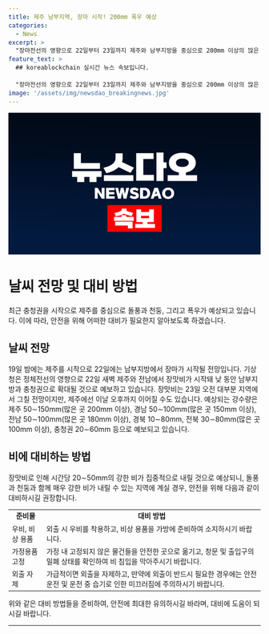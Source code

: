 ```yaml
---
title: 제주 남부지역, 장마 시작! 200mm 폭우 예상
categories:
  - News
excerpt: >
  "장마전선의 영향으로 22일부터 23일까지 제주와 남부지방을 중심으로 200mm 이상의 많은 비가 예상되고, 22일 밤부터 남부지방으로 확대될 것으로 예보되고 있다. 강수량은 제주 50∼150mm(많은 곳 200mm 이상), 경남 50∼100mm(많은 곳 150mm 이상), 전남 50∼100mm(많은 곳 180mm 이상) 등으로, 장마의 영향은 중부지방에도 미치겠지만 아직 장마 시작은 아니라고 기상청은 설명했다. 강한 비와 함께 돌풍과 천둥이 예상되므로 주의가 요망된다."
feature_text: >
  ## koreablockchain 실시간 뉴스 속보입니다.

  "장마전선의 영향으로 22일부터 23일까지 제주와 남부지방을 중심으로 200mm 이상의 많은 비가 예상되고, 22일 밤부터 남부지방으로 확대될 것으로 예보되고 있다. 강수량은 제주 50∼150mm(많은 곳 200mm 이상), 경남 50∼100mm(많은 곳 150mm 이상), 전남 50∼100mm(많은 곳 180mm 이상) 등으로, 장마의 영향은 중부지방에도 미치겠지만 아직 장마 시작은 아니라고 기상청은 설명했다. 강한 비와 함께 돌풍과 천둥이 예상되므로 주의가 요망된다."
image: '/assets/img/newsdao_breakingnews.jpg'
---
```


<p><img src="/assets/img/newsdao_breakingnews.jpg" alt="koreablockchain 속보" /></p>

<h1>날씨 전망 및 대비 방법</h1>

<p data-ke-size="size16">최근 충청권을 시작으로 제주를 중심으로 돌풍과 천둥, 그리고 폭우가 예상되고 있습니다. 이에 따라, 안전을 위해 어떠한 대비가 필요한지 알아보도록 하겠습니다.</p>

<h2 data-ke-size="size26">날씨 전망</h2>

<p>19일 밤에는 제주를 시작으로 22일에는 남부지방에서 장마가 시작될 전망입니다. 기상청은 정체전선의 영향으로 22일 새벽 제주와 전남에서 장맛비가 시작돼 낮 동안 남부지방과 충청권으로 확대될 것으로 예보하고 있습니다. 장맛비는 23일 오전 대부분 지역에서 그칠 전망이지만, 제주에선 이날 오후까지 이어질 수도 있습니다. 예상되는 강수량은 제주 50∼150mm(많은 곳 200mm 이상), 경남 50∼100mm(많은 곳 150mm 이상), 전남 50∼100mm(많은 곳 180mm 이상), 경북 10∼80mm, 전북 30∼80mm(많은 곳 100mm 이상), 충청권 20∼60mm 등으로 예보되고 있습니다.</p>

<h2 data-ke-size="size26">비에 대비하는 방법</h2>

<p>장맛비로 인해 시간당 20∼50mm의 강한 비가 집중적으로 내릴 것으로 예상되니, 돌풍과 천둥과 함께 매우 강한 비가 내릴 수 있는 지역에 계실 경우, 안전을 위해 다음과 같이 대비하시길 권장합니다.</p>

<table>
  <tbody>
    <tr>
      <td style="text-align: center; height: 17px;"><b>준비물</b></td>
      <td style="text-align: center; height: 17px;"><b>대비 방법</b></td>
    </tr>
    <tr>
      <td style="text-align: left; vertical-align: top;">우비, 비상 용품</td>
      <td style="text-align: left; vertical-align: top;">외출 시 우비를 착용하고, 비상 용품을 가방에 준비하여 소지하시기 바랍니다.</td>
    </tr>
    <tr>
      <td style="text-align: left; vertical-align: top;">가정용품 고정</td>
      <td style="text-align: left; vertical-align: top;">가정 내 고정되지 않은 물건들을 안전한 곳으로 옮기고, 창문 및 출입구의 밀폐 상태를 확인하여 비 침입을 막아주시기 바랍니다.</td>
    </tr>
    <tr>
      <td style="text-align: left; vertical-align: top;">외출 자제</td>
      <td style="text-align: left; vertical-align: top;">가급적이면 외출을 자제하고, 만약에 외출이 반드시 필요한 경우에는 안전운전 및 운전 중 습기로 인한 미끄러짐에 주의하시기 바랍니다.</td>
    </tr>
  </tbody>
</table>

<p>위와 같은 대비 방법들을 준비하여, 안전에 최대한 유의하시길 바라며, 대비에 도움이 되시길 바랍니다.</p>

<hr>

<p data-ke-size="size16">&nbsp;</p>

